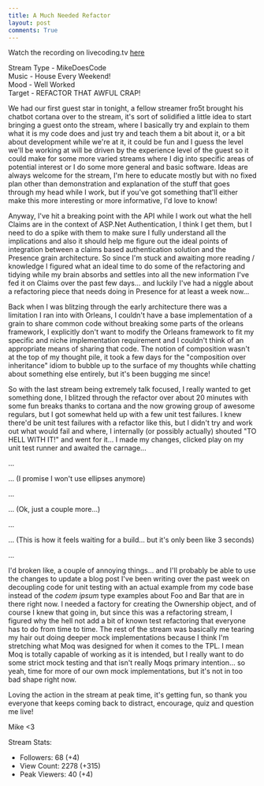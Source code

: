 ```yaml
---
title: A Much Needed Refactor
layout: post
comments: True
---
```


Watch the recording on livecoding.tv [here](https://www.livecoding.tv/video/mikedoescode-refactoring-for-composition/)  

Stream Type - MikeDoesCode  
Music - House Every Weekend!     
Mood - Well Worked    
Target - REFACTOR THAT AWFUL CRAP!  

We had our first guest star in tonight, a fellow streamer fro5t brought his chatbot cortana over to the stream, it's sort of solidified a little idea to start bringing a guest onto the stream, where I basically try and explain to them what it is my code does and just try and teach them a bit about it, or a bit about development while we're at it, it could be fun and I guess the level we'll be working at will be driven by the experience level of the guest so it could make for some more varied streams where I dig into specific areas of potential interest or I do some more general and basic software. Ideas are always welcome for the stream, I'm here to educate mostly but with no fixed plan other than demonstration and explanation of the stuff that goes through my head while I work, but if you've got something that'll either make this more interesting or more informative, I'd love to know!

Anyway, I've hit a breaking point with the API while I work out what the hell Claims are in the context of ASP.Net Authentication, I think I get them, but I need to do a spike with them to make sure I fully understand all the implications and also it should help me figure out the ideal points of integration between a claims based authentication solution and the Presence grain architecture. So since I'm stuck and awaiting more reading / knowledge I figured what an ideal time to do some of the refactoring and tidying while my brain absorbs and settles into all the new information I've fed it on Claims over the past few days... and luckily I've had a niggle about a refactoring piece that needs doing in Presence for at least a week now...

Back when I was blitzing through the early architecture there was a limitation I ran into with Orleans, I couldn't have a base implementation of a grain to share common code without breaking some parts of the orleans framework, I explicitly don't want to modify the Orleans framework to fit my specific and niche implementation requirement and I couldn't think of an appropriate means of sharing that code. The notion of composition wasn't at the top of my thought pile, it took a few days for the "composition over inheritance" idiom to bubble up to the surface of my thoughts while chatting about something else entirely, but it's been bugging me since!

So with the last stream being extremely talk focused, I really wanted to get something done, I blitzed through the refactor over about 20 minutes with some fun breaks thanks to cortana and the now growing group of awesome regulars, but I got somewhat held up with a few unit test failures. I knew there'd be unit test failures with a refactor like this, but I didn't try and work out what would fail and where, I internally (or possibly actually) shouted "TO HELL WITH IT!" and went for it... I made my changes, clicked play on my unit test runner and awaited the carnage...  



...  



... (I promise I won't use ellipses anymore)



...



... (Ok, just a couple more...)



...



... (This is how it feels waiting for a build... but it's only been like 3 seconds)



...



I'd broken like, a couple of annoying things... and I'll probably be able to use the changes to update a blog post I've been writing over the past week on decoupling code for unit testing  with an actual example from my code base instead of the *codem ipsum* type examples about Foo and Bar that are in there right now. I needed a factory for creating the Ownership object, and of course I knew that going in, but since this was a refactoring stream, I figured why the hell not add a bit of known test refactoring that everyone has to do from time to time. The rest of the stream was basically me tearing my hair out doing deeper mock implementations because I think I'm stretching what Moq was designed for when it comes to the TPL. I mean Moq is totally capable of working as it is intended, but I really want to do some strict mock testing and that isn't really Moqs primary intention... so yeah, time for more of our own mock implementations, but it's not in too bad shape right now.

Loving the action in the stream at peak time, it's getting fun, so thank you everyone that keeps coming back to distract, encourage, quiz and question me live!

Mike &lt;3    


Stream Stats:  
 - Followers: 68 (+4)   
 - View Count: 2278 (+315)    
 - Peak Viewers: 40 (+4)  